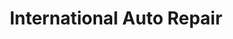 ---
title: "International Auto Repair"
url: /sayreville/international-auto-repair/
shop: Autowerkstatt
---
